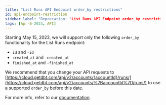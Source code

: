 ```yaml
---
title: "List Runs API Endpoint order_by restrictions"
id: api-endpoint-restriction
sidebar_label: "Deprecation: "List Runs API Endpoint order_by restrictions"
tags: [Apr-6-2023, API]
---
```


Starting May 15, 2023, we will support only the following `order_by` functionality for the List Runs endpoint:

- `id` and `-id`
- `created_at` and `-created_at`
- `finished_at` and `-finished_at`

We recommend that you change your API requests to [https://cloud.getdbt.com/api/v2/accounts/{accountId}/runs/](https://cloud.getdbt.com/api/v2/accounts/%7BaccountId%7D/runs/) to use a supported `order_by` before this date.

For more info, refer to our [documentation](/dbt-cloud/api-v2#tag/Runs/operation/listRunsForAccount).
